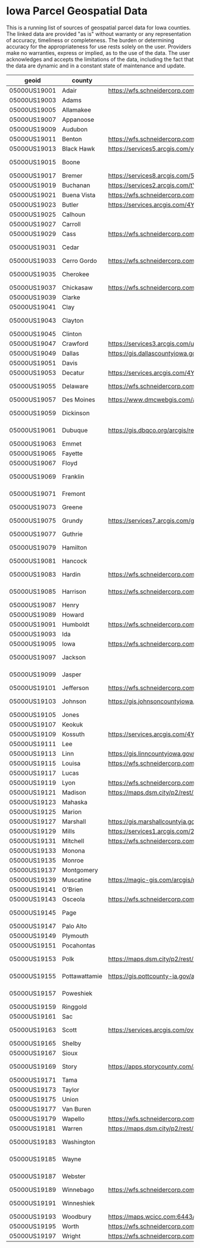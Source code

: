 # Iowa Parcel Geospatial Data
This is a running list of sources of geospatial parcel data for Iowa counties. The linked data are provided "as is" without warranty or any representation of accuracy, timeliness or completeness. The burden or determining accuracy for the appropriateness for use rests solely on the user. Providers make no warranties, express or implied, as to the use of the data. The user acknowledges and accepts the limitations of the data, including the fact that the data are dynamic and in a constant state of maintenance and update.

|geoid       |county       |service                                                                                                     |parcels                                                                                                                                                                                                         |iowagisdata                                                                              |iowagisdata_notes         |
|------------|-------------|------------------------------------------------------------------------------------------------------------|----------------------------------------------------------------------------------------------------------------------------------------------------------------------------------------------------------------|-----------------------------------------------------------------------------------------|--------------------------|
|05000US19001|Adair        |https://wfs.schneidercorp.com/arcgis/rest/services/AdairCountyIA_WFS/MapServer                              |https://wfs.schneidercorp.com/arcgis/rest/services/AdairCountyIA_WFS/MapServer/0                                                                                                                                |                                                                                         |                          |
|05000US19003|Adams        |                                                                                                            |                                                                                                                                                                                                                |                                                                                         |                          |
|05000US19005|Allamakee    |                                                                                                            |                                                                                                                                                                                                                |                                                                                         |                          |
|05000US19007|Appanoose    |                                                                                                            |                                                                                                                                                                                                                |                                                                                         |                          |
|05000US19009|Audubon      |                                                                                                            |                                                                                                                                                                                                                |                                                                                         |                          |
|05000US19011|Benton       |https://wfs.schneidercorp.com/arcgis/rest/services/BentonCountyIA_WFS/MapServer                             |https://wfs.schneidercorp.com/arcgis/rest/services/BentonCountyIA_WFS/MapServer/0                                                                                                                               |                                                                                         |                          |
|05000US19013|Black Hawk   |https://services5.arcgis.com/ya62ECiavqTkK0wv/arcgis/rest/services                                          |https://services5.arcgis.com/ya62ECiavqTkK0wv/arcgis/rest/services/ParcelData/FeatureServer                                                                                                                     |                                                                                         |                          |
|05000US19015|Boone        |                                                                                                            |                                                                                                                                                                                                                |https://www.iowagisdata.org/index.php/apps/files/files/232?dir=/County/Boone/Open        |                          |
|05000US19017|Bremer       |https://services8.arcgis.com/5fdnasK4g70Ve01j/arcgis/rest/services/Bremer_County_Reference_Map/FeatureServer|https://services8.arcgis.com/5fdnasK4g70Ve01j/ArcGIS/rest/services/Bremer_County_Reference_Map/FeatureServer/8                                                                                                  |                                                                                         |                          |
|05000US19019|Buchanan     |https://services2.arcgis.com/tYzMC5F5v21mpREX/arcgis/rest/services                                          |https://services2.arcgis.com/tYzMC5F5v21mpREX/arcgis/rest/services/Parcel_data_all/FeatureServer                                                                                                                |                                                                                         |                          |
|05000US19021|Buena Vista  |https://wfs.schneidercorp.com/arcgis/rest/services/BuenaVistaCountyIA_WFS/MapServer                         |https://wfs.schneidercorp.com/arcgis/rest/services/BuenaVistaCountyIA_WFS/MapServer/1                                                                                                                           |                                                                                         |                          |
|05000US19023|Butler       |https://services.arcgis.com/4YineAQdtmx0tv46/ArcGIS/rest/services/ButlerIAFeatures/FeatureServer            |https://services.arcgis.com/4YineAQdtmx0tv46/ArcGIS/rest/services/ButlerIAFeatures/FeatureServer/3                                                                                                              |                                                                                         |                          |
|05000US19025|Calhoun      |                                                                                                            |                                                                                                                                                                                                                |                                                                                         |                          |
|05000US19027|Carroll      |                                                                                                            |                                                                                                                                                                                                                |                                                                                         |                          |
|05000US19029|Cass         |https://wfs.schneidercorp.com/arcgis/rest/services/CassCountyIA_WFS/MapServer                               |https://wfs.schneidercorp.com/arcgis/rest/services/CassCountyIA_WFS/MapServer/0                                                                                                                                 |                                                                                         |                          |
|05000US19031|Cedar        |                                                                                                            |https://services.arcgis.com/PFvIQefqmvWD9XbB/ArcGIS/rest/services/Cedar_County_IA_Parcels_and_Muni/FeatureServer/1                                                                                              |https://www.iowagisdata.org/index.php/apps/files/files/713?dir=/County/Cedar/Open        |                          |
|05000US19033|Cerro Gordo  |https://wfs.schneidercorp.com/arcgis/rest/services/CerroGordoCountyIA_WFS/MapServer                         |https://wfs.schneidercorp.com/arcgis/rest/services/CerroGordoCountyIA_WFS/MapServer/0                                                                                                                           |                                                                                         |                          |
|05000US19035|Cherokee     |                                                                                                            |                                                                                                                                                                                                                |https://www.iowagisdata.org/index.php/apps/files/files/715?dir=/County/Cherokee/Open     |                          |
|05000US19037|Chickasaw    |https://wfs.schneidercorp.com/arcgis/rest/services/ChickasawCountyIA_WFS/MapServer                          |https://wfs.schneidercorp.com/arcgis/rest/services/ChickasawCountyIA_WFS/MapServer/0                                                                                                                            |                                                                                         |                          |
|05000US19039|Clarke       |                                                                                                            |                                                                                                                                                                                                                |                                                                                         |                          |
|05000US19041|Clay         |                                                                                                            |                                                                                                                                                                                                                |                                                                                         |                          |
|05000US19043|Clayton      |                                                                                                            |https://services9.arcgis.com/jb7kNQO9B8zwLCAh/ArcGIS/rest/services/Clayton_County_Iowa_Stand_Maps_WFL1/FeatureServer/1                                                                                          |https://www.iowagisdata.org/index.php/apps/files/files/719?dir=/County/Clayton/Open      |                          |
|05000US19045|Clinton      |                                                                                                            |                                                                                                                                                                                                                |                                                                                         |                          |
|05000US19047|Crawford     |https://services3.arcgis.com/uwUOPltmS5vV1WmH/ArcGIS/rest/services/CrawfordIAFeatures/FeatureServer         |https://services3.arcgis.com/uwUOPltmS5vV1WmH/ArcGIS/rest/services/CrawfordIAFeatures/FeatureServer/6                                                                                                           |                                                                                         |                          |
|05000US19049|Dallas       |https://gis.dallascountyiowa.gov/arcgis/rest/services                                                       |https://gis.dallascountyiowa.gov/arcgis/rest/services/Assessor/AssessorData/MapServer/12                                                                                                                        |                                                                                         |                          |
|05000US19051|Davis        |                                                                                                            |                                                                                                                                                                                                                |                                                                                         |                          |
|05000US19053|Decatur      |https://services.arcgis.com/4YineAQdtmx0tv46/ArcGIS/rest/services/DecaturIAFeatures/FeatureServer           |https://services.arcgis.com/4YineAQdtmx0tv46/ArcGIS/rest/services/DecaturIAFeatures/FeatureServer/3                                                                                                             |                                                                                         |                          |
|05000US19055|Delaware     |https://wfs.schneidercorp.com/arcgis/rest/services/DelawareCountyIA_WFS/MapServer                           |https://wfs.schneidercorp.com/arcgis/rest/services/DelawareCountyIA_WFS/MapServer/2                                                                                                                             |https://www.iowagisdata.org/index.php/apps/files/files/350870?dir=/County/Delaware       |                          |
|05000US19057|Des Moines   |https://www.dmcwebgis.com/arcgis/rest/services                                                              |https://www.dmcwebgis.com/arcgis/rest/services/Collector/ParcelCollector/MapServer                                                                                                                               |                                                                                         |                          |
|05000US19059|Dickinson    |                                                                                                            |                                                                                                                                                                                                                |https://www.iowagisdata.org/index.php/apps/files/files/768?dir=/County/Dickinson/Open    |                          |
|05000US19061|Dubuque      |https://gis.dbqco.org/arcgis/rest/services                                                                  |https://gis.dbqco.org/arcgis/rest/services/Assessor/Reappraisal/MapServer                                                                                                                                       |https://www.iowagisdata.org/index.php/apps/files/files/773?dir=/County/Dubuque/Open      |                          |
|05000US19063|Emmet        |                                                                                                            |                                                                                                                                                                                                                |                                                                                         |                          |
|05000US19065|Fayette      |                                                                                                            |                                                                                                                                                                                                                |                                                                                         |                          |
|05000US19067|Floyd        |                                                                                                            |                                                                                                                                                                                                                |                                                                                         |                          |
|05000US19069|Franklin     |                                                                                                            |                                                                                                                                                                                                                |https://www.iowagisdata.org/index.php/apps/files/files/786?dir=/County/Franklin/Open     |no parcels                |
|05000US19071|Fremont      |                                                                                                            |                                                                                                                                                                                                                |https://www.iowagisdata.org/index.php/apps/files/files/793?dir=/County/Fremont/Open      |                          |
|05000US19073|Greene       |                                                                                                            |                                                                                                                                                                                                                |                                                                                         |                          |
|05000US19075|Grundy       |https://services7.arcgis.com/gdl6d769M9WXfbgM/arcgis/rest/services                                          |https://services7.arcgis.com/gdl6d769M9WXfbgM/arcgis/rest/services/Grundy_County_Parcels/FeatureServer                                                                                                          |https://www.iowagisdata.org/index.php/apps/files/files/245?dir=/County/Grundy            |                          |
|05000US19077|Guthrie      |                                                                                                            |                                                                                                                                                                                                                |                                                                                         |                          |
|05000US19079|Hamilton     |                                                                                                            |                                                                                                                                                                                                                |https://www.iowagisdata.org/index.php/apps/files/files/36975?dir=/County/Hamilton/Open   |                          |
|05000US19081|Hancock      |                                                                                                            |                                                                                                                                                                                                                |                                                                                         |                          |
|05000US19083|Hardin       |https://wfs.schneidercorp.com/arcgis/rest/services/HardinCountyIA_AGS/MapServer                             |https://wfs.schneidercorp.com/arcgis/rest/services/HardinCountyIA_AGS/MapServer/37                                                                                                                              |https://www.iowagisdata.org/index.php/apps/files/files/248?dir=/County/Hardin            |                          |
|05000US19085|Harrison     |https://wfs.schneidercorp.com/arcgis/rest/services/HarrisonCountyIA_WFS/MapServer                           |https://wfs.schneidercorp.com/arcgis/rest/services/HarrisonCountyIA_WFS/MapServer/0                                                                                                                             |https://www.iowagisdata.org/index.php/apps/files/files/833?dir=/County/Harrison/Open     |no parcels                |
|05000US19087|Henry        |                                                                                                            |                                                                                                                                                                                                                |                                                                                         |                          |
|05000US19089|Howard       |                                                                                                            |                                                                                                                                                                                                                |                                                                                         |                          |
|05000US19091|Humboldt     |https://wfs.schneidercorp.com/arcgis/rest/services/HumboldtCountyIA_WFS/MapServer                           |https://wfs.schneidercorp.com/arcgis/rest/services/HumboldtCountyIA_WFS/MapServer/0                                                                                                                             |                                                                                         |                          |
|05000US19093|Ida          |                                                                                                            |                                                                                                                                                                                                                |                                                                                         |                          |
|05000US19095|Iowa         |https://wfs.schneidercorp.com/arcgis/rest/services/IowaCountyIA_WFS/MapServer                               |https://wfs.schneidercorp.com/arcgis/rest/services/IowaCountyIA_WFS/MapServer/0                                                                                                                                 |                                                                                         |                          |
|05000US19097|Jackson      |                                                                                                            |https://services9.arcgis.com/MwhmgVod3RReV4Us/arcgis/rest/services/Parcels/FeatureServer                                                                                                                        |https://www.iowagisdata.org/index.php/apps/files/files/840?dir=/County/Jackson/Open      |                          |
|05000US19099|Jasper       |                                                                                                            |https://services7.arcgis.com/gw2LC2HdjEQbBIyL/ArcGIS/rest/services/County_Parcels_Public_View/FeatureServer/9                                                                                                   |https://www.iowagisdata.org/index.php/apps/files/files/251?dir=/County/Jasper            |parcels in IowaOneCall zip|
|05000US19101|Jefferson    |https://wfs.schneidercorp.com/arcgis/rest/services/JeffersonCountyIA_WFS/MapServer                          |https://wfs.schneidercorp.com/arcgis/rest/services/JeffersonCountyIA_WFS/MapServer/37                                                                                                                           |                                                                                         |                          |
|05000US19103|Johnson      |https://gis.johnsoncountyiowa.gov/arcgis/rest/services                                                      |https://gis.johnsoncountyiowa.gov/arcgis/rest/services/Parcels_WFS/MapServer/2                                                                                                                                  |https://www.iowagisdata.org/index.php/apps/files/files/854?dir=/County/Johnson/Open      |                          |
|05000US19105|Jones        |                                                                                                            |                                                                                                                                                                                                                |                                                                                         |                          |
|05000US19107|Keokuk       |                                                                                                            |                                                                                                                                                                                                                |                                                                                         |                          |
|05000US19109|Kossuth      |https://services.arcgis.com/4YineAQdtmx0tv46/ArcGIS/rest/services/KossuthIAFeatures/FeatureServer           |https://services.arcgis.com/4YineAQdtmx0tv46/ArcGIS/rest/services/KossuthIAFeatures/FeatureServer/6                                                                                                             |                                                                                         |                          |
|05000US19111|Lee          |                                                                                                            |https://services1.arcgis.com/DI59pGRbGVB0nAAA/ArcGIS/rest/services/PARCELS/FeatureServer                                                                                                                        |                                                                                         |                          |
|05000US19113|Linn         |https://gis.linncountyiowa.gov/ags/rest/services                                                            |https://gis.linncountyiowa.gov/ags/rest/services/RealEstate/mapLandRecords/MapServer/15                                                                                                                         |                                                                                         |                          |
|05000US19115|Louisa       |https://wfs.schneidercorp.com/arcgis/rest/services/LouisaCountyIA_WFS/MapServer                             |https://wfs.schneidercorp.com/arcgis/rest/services/LouisaCountyIA_WFS/MapServer/0                                                                                                                               |                                                                                         |                          |
|05000US19117|Lucas        |                                                                                                            |                                                                                                                                                                                                                |                                                                                         |                          |
|05000US19119|Lyon         |https://wfs.schneidercorp.com/arcgis/rest/services/LyonCountyIA_WFS/MapServer                               |https://wfs.schneidercorp.com/arcgis/rest/services/LyonCountyIA_WFS/MapServer/0                                                                                                                                 |                                                                                         |                          |
|05000US19121|Madison      |https://maps.dsm.city/p2/rest/services/External                                                             |https://maps.dsm.city/p2/rest/services/External/EXTDynamicShowMeMyHouse/MapServer/18                                                                                                                            |                                                                                         |                          |
|05000US19123|Mahaska      |                                                                                                            |https://services7.arcgis.com/gw2LC2HdjEQbBIyL/ArcGIS/rest/services/County_Parcels_Public_View/FeatureServer/7                                                                                                   |                                                                                         |                          |
|05000US19125|Marion       |                                                                                                            |https://services7.arcgis.com/gw2LC2HdjEQbBIyL/ArcGIS/rest/services/County_Parcels_Public_View/FeatureServer/6                                                                                                   |                                                                                         |                          |
|05000US19127|Marshall     |https://gis.marshallcountyia.gov/arcgis/rest/services                                                       |https://gis.marshallcountyia.gov/arcgis/rest/services/WebParcels/MapServer/0                                                                                                                                    |                                                                                         |                          |
|05000US19129|Mills        |https://services1.arcgis.com/20XE3PmEegLQbaze/arcgis/rest/services                                          |https://services1.arcgis.com/20XE3PmEegLQbaze/ArcGIS/rest/services/Parcels/FeatureServer                                                                                                                        |                                                                                         |                          |
|05000US19131|Mitchell     |https://wfs.schneidercorp.com/arcgis/rest/services/MitchellCountyIA_WFS/MapServer                           |https://wfs.schneidercorp.com/arcgis/rest/services/MitchellCountyIA_WFS/MapServer/0                                                                                                                             |                                                                                         |                          |
|05000US19133|Monona       |                                                                                                            |                                                                                                                                                                                                                |                                                                                         |                          |
|05000US19135|Monroe       |                                                                                                            |                                                                                                                                                                                                                |                                                                                         |                          |
|05000US19137|Montgomery   |                                                                                                            |                                                                                                                                                                                                                |                                                                                         |                          |
|05000US19139|Muscatine    |https://magic-gis.com/arcgis/rest/services                                                                  |https://magic-gis.com/arcgis/rest/services/MAGIC_Landbase/Countywide_ParcelLayers/FeatureServer                                                                                                                            |                                                                                         |                          |
|05000US19141|O'Brien      |                                                                                                            |                                                                                                                                                                                                                |                                                                                         |                          |
|05000US19143|Osceola      |https://wfs.schneidercorp.com/arcgis/rest/services/OsceolaCountyIA_WFS/MapServer                            |https://wfs.schneidercorp.com/arcgis/rest/services/OsceolaCountyIA_WFS/MapServer/1                                                                                                                              |                                                                                         |                          |
|05000US19145|Page         |                                                                                                            |                                                                                                                                                                                                                |https://www.iowagisdata.org/index.php/apps/files/files/900?dir=/County/Page/Open         |                          |
|05000US19147|Palo Alto    |                                                                                                            |                                                                                                                                                                                                                |                                                                                         |                          |
|05000US19149|Plymouth     |                                                                                                            |                                                                                                                                                                                                                |                                                                                         |                          |
|05000US19151|Pocahontas   |                                                                                                            |                                                                                                                                                                                                                |                                                                                         |                          |
|05000US19153|Polk         |https://maps.dsm.city/p2/rest/services/External                                                             |https://maps.dsm.city/p2/rest/services/External/EXTDynamicShowMeMyHouse/MapServer/18                                                                                                                            |https://www.iowagisdata.org/index.php/apps/files/files/914?dir=/County/Polk/Open         |                          |
|05000US19155|Pottawattamie|https://gis.pottcounty-ia.gov/arcgis/rest/services                                                          |https://gis.pottcounty-ia.gov/arcgis/rest/services/OpenData/MapServer/0                                                                                                                                         |https://www.iowagisdata.org/index.php/apps/files/files/919?dir=/County/Pottawattamie/Open|                          |
|05000US19157|Poweshiek    |                                                                                                            |https://services7.arcgis.com/gw2LC2HdjEQbBIyL/ArcGIS/rest/services/County_Parcels_Public_View/FeatureServer/8                                                                                                   |https://www.iowagisdata.org/index.php/apps/files/files/926?dir=/County/Poweshiek/Open    |                          |
|05000US19159|Ringgold     |                                                                                                            |https://services8.arcgis.com/mB38qVcGOm8ztiWD/arcgis/rest/services/Ringgold_County/FeatureServer                                                                                                                |                                                                                         |                          |
|05000US19161|Sac          |                                                                                                            |                                                                                                                                                                                                                |                                                                                         |                          |
|05000US19163|Scott        |https://services.arcgis.com/ovln19YRWV44nBqV/arcgis/rest/services/                                          |https://services.arcgis.com/ovln19YRWV44nBqV/ArcGIS/rest/services/Cadastral/FeatureServer/3                                                                                                                     |https://www.iowagisdata.org/index.php/apps/files/files/935?dir=/County/Scott/Open        |                          |
|05000US19165|Shelby       |                                                                                                            |                                                                                                                                                                                                                |                                                                                         |                          |
|05000US19167|Sioux        |                                                                                                            |                                                                                                                                                                                                                |                                                                                         |                          |
|05000US19169|Story        |https://apps.storycounty.com/arcgis/rest/services                                                           |https://apps.storycounty.com/arcgis/rest/services/parcels/MapServer                                                                                                                                             |https://www.iowagisdata.org/index.php/apps/files/files/947?dir=/County/Story/Open        |                          |
|05000US19171|Tama         |                                                                                                            |                                                                                                                                                                                                                |                                                                                         |                          |
|05000US19173|Taylor       |                                                                                                            |                                                                                                                                                                                                                |                                                                                         |                          |
|05000US19175|Union        |                                                                                                            |                                                                                                                                                                                                                |                                                                                         |                          |
|05000US19177|Van Buren    |                                                                                                            |                                                                                                                                                                                                                |                                                                                         |                          |
|05000US19179|Wapello      |https://wfs.schneidercorp.com/arcgis/rest/services/WapelloCountyIA_WFS/MapServer                            |https://wfs.schneidercorp.com/arcgis/rest/services/WapelloCountyIA_WFS/MapServer/0                                                                                                                              |                                                                                         |                          |
|05000US19181|Warren       |https://maps.dsm.city/p2/rest/services/External                                                             |https://maps.dsm.city/p2/rest/services/External/EXTDynamicShowMeMyHouse/MapServer/18                                                                                                                            |                                                                                         |                          |
|05000US19183|Washington   |                                                                                                            |                                                                                                                                                                                                                |https://www.iowagisdata.org/index.php/apps/files/files/968?dir=/County/Washington/Open   |                          |
|05000US19185|Wayne        |                                                                                                            |https://services8.arcgis.com/PrsPdsflms4LbDeT/arcgis/rest/services/Outstanding_Taxes/FeatureServer; https://services8.arcgis.com/PrsPdsflms4LbDeT/ArcGIS/rest/services/Wayne_County_Vacant_Parcels/FeatureServer|                                                                                         |                          |
|05000US19187|Webster      |                                                                                                            |                                                                                                                                                                                                                |https://www.iowagisdata.org/index.php/apps/files/files/975?dir=/County/Webster/Open      |                          |
|05000US19189|Winnebago    |https://wfs.schneidercorp.com/arcgis/rest/services/WinnebagoCountyIA_WFS/MapServer                          |https://wfs.schneidercorp.com/arcgis/rest/services/WinnebagoCountyIA_WFS/MapServer/12                                                                                                                           |                                                                                         |                          |
|05000US19191|Winneshiek   |                                                                                                            |                                                                                                                                                                                                                |https://www.iowagisdata.org/index.php/apps/files/files/982?dir=/County/Winneshiek/Open   |                          |
|05000US19193|Woodbury     |https://maps.wcicc.com:6443/arcgis/rest/services                                                            |https://maps.wcicc.com:6443/arcgis/rest/services/ParcelDataFlex/MapServer/0                                                                                                                                     |                                                                                         |                          |
|05000US19195|Worth        |https://wfs.schneidercorp.com/arcgis/rest/services/WorthCountyIA_WFS/MapServer                              |https://wfs.schneidercorp.com/arcgis/rest/services/WorthCountyIA_WFS/MapServer/0                                                                                                                                |                                                                                         |                          |
|05000US19197|Wright       |https://wfs.schneidercorp.com/arcgis/rest/services/WrightCountyIA_WFS/MapServer                             |https://wfs.schneidercorp.com/arcgis/rest/services/WrightCountyIA_WFS/MapServer/2                                                                                                                               |                                                                                         |                          |
